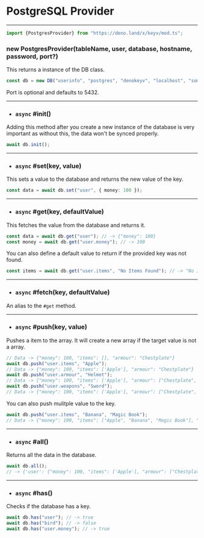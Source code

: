 # PostgreSQL Provider

---

```ts
import {PostgresProvider} from "https://deno.land/x/keyv/mod.ts";
```

### new PostgresProvider(tableName, user, database, hostname, password, port?)

This returns a instance of the DB class.

```ts
const db = new DB("userinfo", "postgres", "denokeyv", "localhost", "somepassword");
```
Port is optional and defaults to 5432.

---

- ### `async` #init()

Adding this method after you create a new instance of the database is very important as without this, the data won't be synced properly.

```ts
await db.init();
```

---

- ### `async` #set(key, value)

This sets a value to the database and returns the new value of the key.

```ts
const data = await db.set("user", { money: 100 });
```

---

- ### `async` #get(key, defaultValue)

This fetches the value from the database and returns it.

```ts
const data = await db.get("user"); // -> {"money": 100}
const money = await db.get("user.money"); // -> 100
```

You can also define a default value to return if the provided key was not found.

```ts
const items = await db.get("user.items", "No Items Found"); // -> "No Items Found"
```

---

- ### `async` #fetch(key, defaultValue)

An alias to the `#get` method.

---

- ### `async` #push(key, value)

Pushes a item to the array. It will create a new array if the target value is not a array.

```ts
// Data -> {"money": 100, "items": [], "armour": "Chestplate"}
await db.push("user.items", "Apple");
// Data -> {"money": 100, "items": ['Apple'], "armour": "Chestplate"}
await db.push("user.armour", "Helmet");
// Data -> {"money": 100, "items": ['Apple'], "armour": ["Chestplate", "Helmet"]}
await db.push("user.weapons", "Sword");
// Data -> {"money": 100, "items": ['Apple'], "armour": ["Chestplate", "Helmet"],"weapons": ['Sword']}
```

You can also push mulitple value to the key.

```ts
await db.push("user.items", "Banana", "Magic Book");
// Data -> {"money": 100, "items": ["Apple", "Banana", "Magic Book"], "armour": ["Chestplate", "Helmet"],"weapons": ['Sword']}
```

---

- ### `async` #all()

Returns all the data in the database.

```ts
await db.all();
// -> {'user': {"money": 100, "items": ['Apple'], "armour": ["Chestplate", "Helmet"],"weapons": ['Sword']}}
```

---

- ### `async` #has()

Checks if the database has a key.

```ts
await db.has("user"); // -> true
await db.has("bird"); // -> false
await db.has("user.money"); // -> true
```
